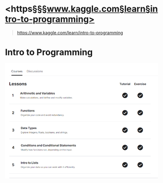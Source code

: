 # <https§§§www.kaggle.com§learn§intro-to-programming>
> <https://www.kaggle.com/learn/intro-to-programming>

# Intro to Programming

![alt text](image.png)

